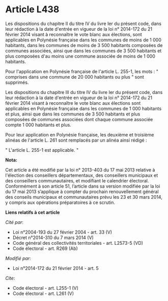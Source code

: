 # Article L438

Les dispositions du chapitre II du titre IV du livre Ier du présent code, dans leur rédaction à la date d'entrée en vigueur
de la loi n° 2014-172 du 21 février 2014 visant à reconnaître le vote blanc aux élections, sont applicables en Polynésie
française dans les communes de moins de 1 000 habitants, dans les communes de moins de 3 500 habitants composées de communes
associées, ainsi que dans les communes de 3 500 habitants et plus composées d'au moins une commune associée de moins de 1 000
habitants. 

Pour l'application en Polynésie française de l'article L. 255-1, les mots : " comprises dans une commune de 20 000 habitants
ou plus " sont supprimés. 

Les dispositions du chapitre III du titre IV du livre Ier du présent code, dans leur rédaction à la date d'entrée en vigueur
de la loi n° 2014-172 du 21 février 2014 visant à reconnaître le vote blanc aux élections sont applicables en Polynésie
française dans les communes de 1 000 habitants et plus, ainsi que dans les communes de 3 500 habitants et plus composées de
communes associées dont chaque commune associée compte 1 000 habitants et plus. 

Pour leur application en Polynésie française, les deuxième et troisième alinéas de l'article L. 261 sont remplacés par un
alinéa ainsi rédigé : 

" L'article L. 255-1 est applicable. "

**Nota:**

Cet article a été modifié par la loi n° 2013-403 du 17 mai 2013 relative à l'élection des conseillers départementaux, des
conseillers municipaux et des conseillers communautaires, et modifiant le calendrier électoral. Conformément à son article
51, l’article dans sa version modifiée par la loi du 17 mai 2013 s’applique à compter du prochain renouvellement général des
conseils municipaux et communautaires prévu les 23 et 30 mars 2014, y compris aux opérations préparatoires à ce scrutin.

**Liens relatifs à cet article**

_Cité par_:

  - Loi n°2004-193 du 27 février 2004 - art. 33 (V)
  - Décret n°2014-310 du 7 mars 2014 (V)
  - Code général des collectivités territoriales - art. L2573-5 (VD)
  - Code électoral - art. R269 (Ab)

_Modifié par_:

  - Loi n°2014-172 du 21 février 2014 - art. 5

_Cite_:

  - Code électoral - art. L255-1 (V)
  - Code électoral - art. L261 (V)
